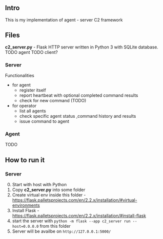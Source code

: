 ## Intro
This is my implementation of agent - server C2 framework

## Files
**c2_server.py** - Flask HTTP server written in Python 3 with SQLite database.
TODO agent
TODO client?

### Server
Functionalities
- for agent
  - register itself
  - report heartbeat with optional completed command results
  - check for new command (TODO)
- for operator
  - list all agents
  - check specific agent status ,command history and results
  - issue command to agent

### Agent
TODO

## How to run it
### Server
0. Start with host with Python
1. Copy **c2_server.py** into some folder
2. Create virtual env inside this folder - https://flask.palletsprojects.com/en/2.2.x/installation/#virtual-environments
3. Install Flask - https://flask.palletsprojects.com/en/2.2.x/installation/#install-flask
4. start the server with `python -m flask --app c2_server run --host=0.0.0.0` from this folder
5. Server will be availbe on `http://127.0.0.1:5000/`
